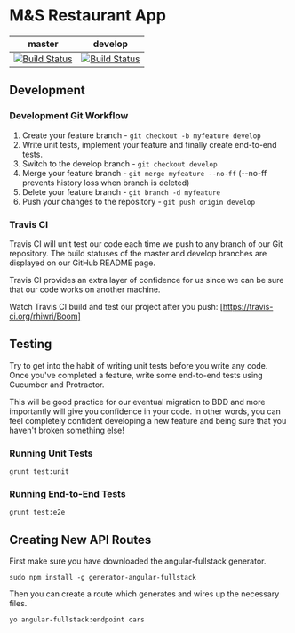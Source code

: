 # M&S Restaurant App

| master        | develop       |
| ------------- |:-------------:|
| [![Build Status](https://secure.travis-ci.org/rhiwri/Boom.png?branch=master)](https://travis-ci.org/rhiwri/Boom)      | [![Build Status](https://secure.travis-ci.org/rhiwri/Boom.png?branch=develop)](https://travis-ci.org/rhiwri/Boom) |

## Development

### Development Git Workflow

1. Create your feature branch - `git checkout -b myfeature develop`
2. Write unit tests, implement your feature and finally create end-to-end tests.
3. Switch to the develop branch - `git checkout develop`
4. Merge your feature branch - `git merge myfeature --no-ff` (--no-ff prevents history loss when branch is deleted)
5. Delete your feature branch - `git branch -d myfeature`
6. Push your changes to the repository - `git push origin develop`

### Travis CI

Travis CI will unit test our code each time we push to any branch of our Git repository. The build statuses of
the master and develop branches are displayed on our GitHub README page.

Travis CI provides an extra layer of confidence for us since we can be sure that our code works on another machine.

Watch Travis CI build and test our project after you push: [https://travis-ci.org/rhiwri/Boom]

## Testing

Try to get into the habit of writing unit tests before you write any code. Once you've completed a feature, write some 
end-to-end tests using Cucumber and Protractor. 

This will be good practice for our eventual migration to BDD
and more importantly will give you confidence in your code. In other words, you can feel completely confident
developing a new feature and being sure that you haven't broken something else!

### Running Unit Tests

    grunt test:unit
    
### Running End-to-End Tests

    grunt test:e2e
    
## Creating New API Routes

First make sure you have downloaded the angular-fullstack generator.

    sudo npm install -g generator-angular-fullstack
    
Then you can create a route which generates and wires up the necessary files.

    yo angular-fullstack:endpoint cars